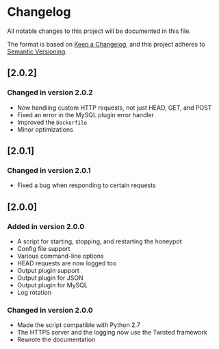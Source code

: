 # Changelog

All notable changes to this project will be documented in this file.

The format is based on [Keep a Changelog](https://keepachangelog.com/en/1.0.0/),
and this project adheres to [Semantic Versioning](https://semver.org/spec/v2.0.0.html).

## [2.0.2]

### Changed in version 2.0.2

* Now handling custom HTTP requests, not just HEAD, GET, and POST
* Fixed an error in the MySQL plugin error handler
* Improved the `Dockerfile`
* Minor optimizations

## [2.0.1]

### Changed in version 2.0.1

* Fixed a bug when responding to certain requests

## [2.0.0]

### Added in version 2.0.0

* A script for starting, stopping, and restarting the honeypot
* Config file support
* Various command-line options
* HEAD requests are now logged too
* Output plugin support
* Output plugin for JSON
* Output plugin for MySQL
* Log rotation

### Changed in version 2.0.0

* Made the script compatible with Python 2.7
* The HTTPS server and the logging now use the Twisted framework
* Rewrote the documentation
